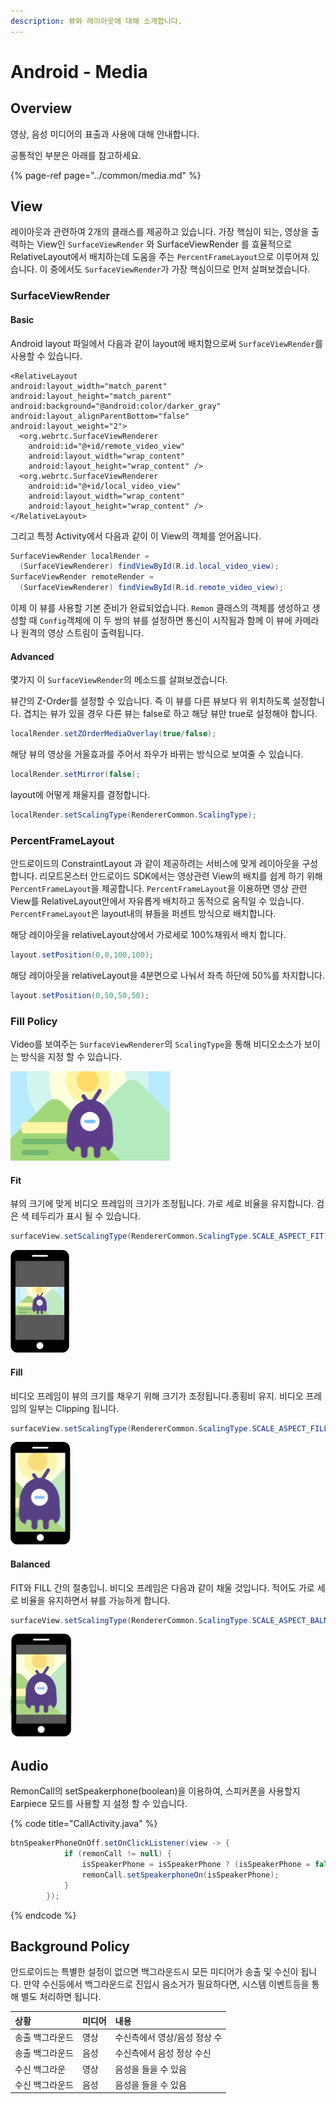 ```yaml
---
description: 뷰와 레이아웃에 대해 소개합니다.
---
```


# Android - Media

## Overview

영상, 음성 미디어의 표출과 사용에 대해 안내합니다.

공통적인 부분은 아래를 참고하세요.

{% page-ref page="../common/media.md" %}

## View

레이아웃과 관련하여 2개의 클래스를 제공하고 있습니다. 가장 핵심이 되는, 영상을 출력하는 View인 `SurfaceViewRender` 와 SurfaceViewRender 를 효율적으로 RelativeLayout에서 배치하는데 도움을 주는 `PercentFrameLayout`으로 이루어져 있습니다. 이 중에서도 `SurfaceViewRender`가 가장 핵심이므로 먼저 살펴보겠습니다.

### SurfaceViewRender

#### Basic

Android layout 파일에서 다음과 같이 layout에 배치함으로써 `SurfaceViewRender`를 사용할 수 있습니다.

```markup
<RelativeLayout
android:layout_width="match_parent"
android:layout_height="match_parent"
android:background="@android:color/darker_gray"
android:layout_alignParentBottom="false"
android:layout_weight="2">
  <org.webrtc.SurfaceViewRenderer
    android:id="@+id/remote_video_view"
    android:layout_width="wrap_content"
    android:layout_height="wrap_content" />
  <org.webrtc.SurfaceViewRenderer
    android:id="@+id/local_video_view"
    android:layout_width="wrap_content"
    android:layout_height="wrap_content" />
</RelativeLayout>
```

그리고 특정 Activity에서 다음과 같이 이 View의 객체를 얻어옵니다.

```java
SurfaceViewRender localRender =
  (SurfaceViewRenderer) findViewById(R.id.local_video_view);
SurfaceViewRender remoteRender =
  (SurfaceViewRenderer) findViewById(R.id.remote_video_view);
```

이제 이 뷰를 사용할 기본 준비가 완료되었습니다. `Remon` 클래스의 객체를 생성하고 생성할 때 `Config`객체에 이 두 쌍의 뷰를 설정하면 통신이 시작됨과 함께 이 뷰에 카메라나 원격의 영상 스트림이 출력됩니다.

#### Advanced

몇가지 이 `SurfaceViewRender`의 메소드를 살펴보겠습니다.

뷰간의 Z-Order를 설정할 수 있습니다. 즉 이 뷰를 다른 뷰보다 위 위치하도록 설정합니다. 겹치는 뷰가 있을 경우 다른 뷰는 false로 하고 해당 뷰만 true로 설정해야 합니다.

```java
localRender.setZOrderMediaOverlay(true/false);
```

해당 뷰의 영상을 거울효과를 주어서 좌우가 바뀌는 방식으로 보여줄 수 있습니다.

```java
localRender.setMirror(false);
```

layout에 어떻게 채울지를 결정합니다.

```java
localRender.setScalingType(RendererCommon.ScalingType);
```

### PercentFrameLayout

안드로이드의 ConstraintLayout 과 같이 제공하려는 서비스에 맞게 레이아웃을 구성 합니다. 리모트몬스터 안드로이드 SDK에서는 영상관련 View의 배치를 쉽게 하기 위해 `PercentFrameLayout`을 제공합니다. `PercentFrameLayout`을 이용하면 영상 관련 View를 RelativeLayout안에서 자유롭게 배치하고 동적으로 움직일 수 있습니다. `PercentFrameLayout`은 layout내의 뷰들을 퍼센트 방식으로 배치합니다. 

해당 레이아웃을 relativeLayout상에서 가로세로 100%채워서 배치 합니다.

```java
layout.setPosition(0,0,100,100);
```

해당 레이아웃을 relativeLayout을 4분면으로 나눠서 좌측 하단에 50%를 차지합니다.

```java
layout.setPosition(0,50,50,50);
```

### Fill Policy

Video를 보여주는 `SurfaceViewRenderer`의 `ScalingType`을 통해 비디오소스가 보이는 방식을 지정 할 수 있습니다. 

![Video Source](../.gitbook/assets/background2.png)

#### Fit

뷰의 크기에 맞게 비디오 프레임의 크기가 조정됩니다. 가로 세로 비율을 유지합니다. 검은 색 테두리가 표시 될 수 있습니다.

```java
surfaceView.setScalingType(RendererCommon.ScalingType.SCALE_ASPECT_FIT);
```

![](../.gitbook/assets/fit.png)

#### Fill

비디오 프레임이 뷰의 크기를 채우기 위해 크기가 조정됩니다.종횡비 유지. 비디오 프레임의 일부는 Clipping 됩니다.

```java
surfaceView.setScalingType(RendererCommon.ScalingType.SCALE_ASPECT_FILL);
```

![](../.gitbook/assets/fill.png)

#### Balanced

FIT와 FILL 간의 절충입니. 비디오 프레임은 다음과 같이 채울 것입니다. 적어도 가로 세로 비율을 유지하면서 뷰를 가능하게 합니다.

```java
surfaceView.setScalingType(RendererCommon.ScalingType.SCALE_ASPECT_BALNANCED);
```

![](../.gitbook/assets/balance.png)



## Audio

RemonCall의 setSpeakerphone\(boolean\)을 이용하여,  스피커폰을 사용할지 Earpiece 모드를 사용할 지 설정 할 수 있습니다. 

{% code title="CallActivity.java" %}
```java
btnSpeakerPhoneOnOff.setOnClickListener(view -> {
            if (remonCall != null) {
                isSpeakerPhone = isSpeakerPhone ? (isSpeakerPhone = false) : (isSpeakerPhone = true);
                remonCall.setSpeakerphoneOn(isSpeakerPhone);
            }
        });
```
{% endcode %}

## Background Policy

안드로이드는 특별한 설정이 없으면 백그라운드시 모든 미디어가 송출 및 수신이 됩니다. 만약 수신등에서 백그라운드로 진입시 음소거가 필요하다면, 시스템 이벤트등을 통해 별도 처리하면 됩니다.

| 상황 | 미디어 | 내용 |
| :--- | :--- | :--- |
| 송출 백그라운드 | 영상 | 수신측에서 영상/음성 정상 수 |
| 송출 백그라운드 | 음성 | 수신측에서 음성 정상 수신 |
| 수신 백그라운 | 영상 | 음성을 들을 수 있음 |
| 수신 백그라운드 | 음성 | 음성을 들을 수 있음 |

